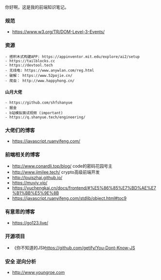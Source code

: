 你好啊，这是我的前端知识笔记。
### 规范
- https://www.w3.org/TR/DOM-Level-3-Events/

### 资源
    - 搭积木式构建APP: https://appinventor.mit.edu/explore/ai2/setup
    - https://tailblocks.cc
    - https://devtool.tech
    - 无线电: https://www.anywlan.com/reg.html
    - 破解： https://www.52pojie.cn/
    - 爬虫： http://www.happyhong.cn/
#### 山月大佬
    - https://github.com/shfshanyue
    - 掘金
    - b站模拟面试视频 (important)
    - https://q.shanyue.tech/engineering/
### 大佬们的博客
- https://javascript.ruanyifeng.com/
### 前端相关的博客
- http://www.conardli.top/blog/ code的密码花园号主
- http://www.jimilee.tech/ crypto高级前端开发
- http://louiszhai.github.io/ 
- https://muyiy.vip/
- https://yuchengkai.cn/docs/frontend/#%E5%86%85%E7%BD%AE%E7%B1%BB%E5%9E%8B
- https://javascript.ruanyifeng.com/stdlib/object.html#toc9

### 有意思的博客
- https://go123.live/

### 开源项目
- 《你不知道的JS》https://github.com/getify/You-Dont-Know-JS


### 安全 逆向分析
- http://www.youngroe.com